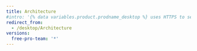 ```yaml
---
title: Architecture
#intro: '{% data variables.product.prodname_desktop %} uses HTTPS to securely exchange data with {% data variables.product.prodname_dotcom %}.'
redirect_from:
  - /desktop/Architecture
versions:
  free-pro-team: '*'
---
```


